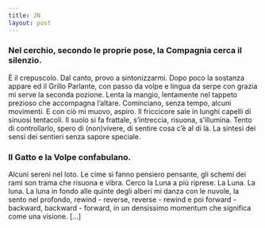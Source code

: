 ```yaml
---
title: JN
layout: post
---
```

### Nel cerchio, secondo le proprie pose, la Compagnia cerca il silenzio. 
È il crepuscolo. Dal canto, provo a sintonizzarmi. 
Dopo poco la sostanza appare ed il Grillo Parlante, con passo da volpe e lingua da serpe con grazia mi serve la seconda pozione. Lenta la mangio, lentamente nel tappeto prezioso che accompagna l’altare. 
Cominciano, senza tempo, alcuni movimenti. E con ciò mi muovo, aspiro. 
Il friccicore sale in lunghi capelli di sinuosi tentacoli. Il suolo si fa frattale, s’intreccia, risuona, s’illumina. 
Tento di controllarlo, spero di (non)vivere, di sentire cosa c’è al di là. 
La sintesi dei sensi dei sentieri senza sapore speciale. 

### Il Gatto e la Volpe confabulano. 
Alcuni sereni nel loto. Le cime si fanno pensiero pensante, gli schemi dei rami son trama che risuona e vibra. 
Cerco la Luna a più riprese. La Luna. La luna. La luna in fondo alle quinte degli alberi mi danza con le  nuvole, la sento nel profondo, rewind - reverse, reverse - rewind e poi forward - backward, backward -  forward, in un densissimo momentum che significa come una visione. 
[...]